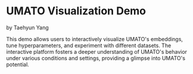 # UMATO Visualization Demo

by Taehyun Yang

This demo allows users to interactively visualize UMATO's embeddings, tune hyperparameters, and experiment with different datasets. The interactive platform fosters a deeper understanding of UMATO's behavior under various conditions and settings, providing a glimpse into UMATO's potential.